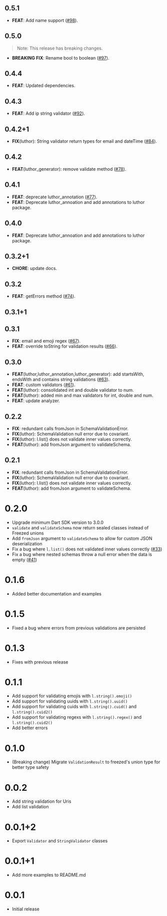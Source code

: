 ## 0.5.1

 - **FEAT**: Add name support ([#98](https://github.com/exaby73/luthor/issues/98)).

## 0.5.0

> Note: This release has breaking changes.

 - **BREAKING** **FIX**: Rename bool to boolean ([#97](https://github.com/exaby73/luthor/issues/97)).

## 0.4.4

 - **FEAT**: Updated dependencies.

## 0.4.3

 - **FEAT**: Add ip string validator ([#92](https://github.com/exaby73/luthor/issues/92)).

## 0.4.2+1

 - **FIX**(luthor): String validator return types for email and dateTime ([#84](https://github.com/exaby73/luthor/issues/84)).

## 0.4.2

 - **FEAT**(luthor_generator): remove validate method ([#78](https://github.com/exaby73/luthor/issues/78)).

## 0.4.1

 - **FEAT**: deprecate luthor_annotation ([#77](https://github.com/exaby73/luthor/issues/77)).
 - **FEAT**: Deprecate luthor_annoation and add annotations to luthor package.

## 0.4.0

- **FEAT**: Deprecate luthor_annoation and add annotations to luthor package.

## 0.3.2+1

- **CHORE**: update docs.

## 0.3.2

- **FEAT**: getErrors method ([#74](https://github.com/exaby73/luthor/issues/74)).

## 0.3.1+1

## 0.3.1

- **FIX**: email and emoji regex ([#67](https://github.com/exaby73/luthor/issues/67)).
- **FEAT**: override toString for validation results ([#66](https://github.com/exaby73/luthor/issues/66)).

## 0.3.0

- **FEAT**(luthor,luthor_annotation,luthor_generator): add startsWith, endsWith and contains string validations ([#63](https://github.com/exaby73/luthor/issues/63)).
- **FEAT**: custom validators ([#61](https://github.com/exaby73/luthor/issues/61)).
- **FEAT**(luthor): consolidated int and double validator to num.
- **FEAT**(luthor): added min and max validators for int, double and num.
- **FEAT**: update analyzer.

## 0.2.2

- **FIX**: redundant calls fromJson in SchemaValidationError.
- **FIX**(luthor): SchemaValidation null error due to covariant.
- **FIX**(luthor): l.list() does not validate inner values correctly.
- **FEAT**(luthor): add fromJson argument to validateSchema.

## 0.2.1

- **FIX**: redundant calls fromJson in SchemaValidationError.
- **FIX**(luthor): SchemaValidation null error due to covariant.
- **FIX**(luthor): l.list() does not validate inner values correctly.
- **FEAT**(luthor): add fromJson argument to validateSchema.

# 0.2.0

- Upgrade minimum Dart SDK version to 3.0.0
- `validate` and `validateSchema` now return sealed classes instead of Freezed unions
- Add `fromJson` argument to `validateSchema` to allow for custom JSON deserialization
- Fix a bug where `l.list()` does not validated inner values correctly ([#33](https://github.com/exaby73/luthor/issues/33))
- Fix a bug where nested schemas throw a null error when the data is empty ([#41](https://github.com/exaby73/luthor/issues/41))

# 0.1.6

- Added better documentation and examples

# 0.1.5

- Fixed a bug where errors from previous validations are persisted

# 0.1.3

- Fixes with previous release

# 0.1.1

- Add support for validating emojis with `l.string().emoji()`
- Add support for validating uuids with `l.string().uuid()`
- Add support for validating cuids with `l.string().cuid()` and `l.string().cuid2()`
- Add support for validating regexs with `l.string().regex()` and `l.string().cuid2()`
- Add better errors

# 0.1.0

- (Breaking change) Migrate `ValidationResult` to freezed's union type for better type safety

# 0.0.2

- Add string validation for Uris
- Add list validation

# 0.0.1+2

- Export `Validator` and `StringValidator` classes

# 0.0.1+1

- Add more examples to README.md

# 0.0.1

- Initial release
